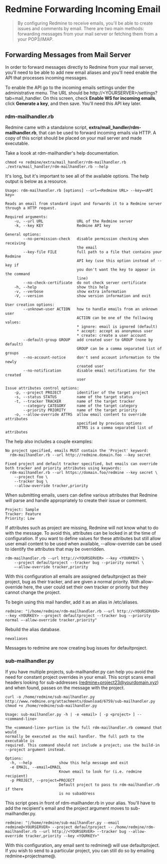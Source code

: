 # Redmine Forwarding Incoming Email

> By configuring Redmine to receive emails, you'll be able to create issues and comments by email. There are two main methods: forwarding messages from your mail server or fetching them from a your POP3/IMAP.

## Forwarding Messages from Mail Server

In order to forward messages directly to Redmine from your mail server, you'll need to be able to add new email aliases and you'll need enable the API that processes incoming messages.

To enable the API go to the incoming emails settings under the administrative menu. The URL should be http://&lt;YOURSERVER&gt;/settings?tab=mail_handler. On this screen, check **Enable WS for incoming emails**, click **Generate a key**, and then save. You'll need this API key later.

### rdm-mailhandler.rb

Redmine came with a standalone script, **extra/mail_handler/rdm-mailhandler.rb**, that can be used to forward incoming emails via HTTP. A copy of this script should be placed on your mail server and made executable.

Take a loook at rdm-mailhandler's help documentation.

```shell
chmod +x redmine/extra/mail_handler/rdm-mailhandler.rb
./extra/mail_handler/rdm-mailhandler.rb --help
```

It's long, but it's important to see all of the available options. The help output is below as a resource.

```shell
Usage: rdm-mailhandler.rb [options] --url=<Redmine URL> --key=<API key>

Reads an email from standard input and forwards it to a Redmine server through a HTTP request.

Required arguments:
    -u, --url URL               URL of the Redmine server
    -k, --key KEY               Redmine API key

General options:
        --no-permission-check   disable permission checking when receiving
                                the email
        --key-file FILE         full path to a file that contains your Redmine
                                API key (use this option instead of --key if
                                you don't want the key to appear in the command
                                line)
        --no-check-certificate  do not check server certificate
    -h, --help                  show this help
    -v, --verbose               show extra information
    -V, --version               show version information and exit

User creation options:
        --unknown-user ACTION   how to handle emails from an unknown user
                                ACTION can be one of the following values:
                                * ignore: email is ignored (default)
                                * accept: accept as anonymous user
                                * create: create a user account
        --default-group GROUP   add created user to GROUP (none by default)
                                GROUP can be a comma separated list of groups
        --no-account-notice     don't send account information to the newly
                                created user
        --no-notification       disable email notifications for the created
                                user

Issue attributes control options:
    -p, --project PROJECT       identifier of the target project
    -s, --status STATUS         name of the target status
    -t, --tracker TRACKER       name of the target tracker
        --category CATEGORY     name of the target category
        --priority PRIORITY     name of the target priority
    -o, --allow-override ATTRS  allow email content to override attributes
                                specified by previous options
                                ATTRS is a comma separated list of attributes
```

The help also includes a couple examples: 

```shell
No project specified, emails MUST contain the 'Project' keyword:
  rdm-mailhandler.rb --url http://redmine.domain.foo --key secret

Fixed project and default tracker specified, but emails can override
both tracker and priority attributes using keywords:
  rdm-mailhandler.rb --url https://domain.foo/redmine --key secret \
    --project foo \
    --tracker bug \
    --allow-override tracker,priority
```

When submitting emails, users can define various attributes that Redmine will parse and handle appropriately to create their issue or comment.

```shell
Project: Sample
Tracker: Feature
Priority: Low
```

If attributes such as project are missing, Redmine will not know what to do with the message. To avoid this, attributes can be locked in at the time of configuration. If you want to define values for these attributes but still allow user email content to be used when available, --allow-override can be used to identify the attributes that may be overridden.

```shell
rdm-mailhandler.rb --url http://<YOURSERVER> --key <YOURKEY> \
    --project defaultproject --tracker bug --priority normal \
    –-allow-override tracker,priority
```

With this configuration all emails are assigned defaultproject as their project, bug as their tracker, and are given a normal priority. With allow-override here, the user could set their own tracker or priority but they cannot change the project.

To begin using this mail handler, add it as an alias in /etc/aliases. 

```shell
redmine: "|/home/redmine/rdm-mailhandler.rb --url http://<YOURSERVER> --key <YOURKEY> --project defaultproject --tracker bug --priority normal –-allow-override tracker,priority"
```

Rebuild the alias database.

```shell
newaliases
```

Messages to redmine are now creating bug issues for defaultproject.

### sub-mailhandler.py

If you have multiple projects, sub-mailhandler.py can help you avoid the need for constant project overrides in your email. This script scans email headers looking for sub-addresses (redmine+project23@yourdomain.xyz) and when found, passes on the message with the project.

```shell
curl -o /home/redmine/sub-mailhandler.py http://www.redmine.org/attachments/download/6759/sub-mailhandler.py
chmod +x /home/redmine/sub-mailhandler.py
```

```shell
Usage: sub-mailhandler.py -h | -e <email> [ -p <project> ] -- <command-line>

The <command-line> portion is the full rdm-mailhandler.rb command that would
normally be executed as the mail handler. The full path to the executable is
required. This command should not include a project; use the build-in
--project argument instead.

Options:
  -h, --help            show this help message and exit
  -e EMAIL, --email=EMAIL
                        Known email to look for (i.e. redmine recipient)
  -p PROJECT, --project=PROJECT
                        Default project to pass to rdm-mailhandler.rb if there
                        is no subaddress

```

This script goes in front of rdm-mailhander.rb in your alias. You'll have to add the recipient's email and the project argument moves to sub-mailhandler.py.

```shell
redmine: "|/home/redmine/sub-mailhandler.py --email redmine@<YOURSERVER> --project defaultproject -- /home/redmine/rdm-mailhandler.rb --url http://<YOURSERVER> --tracker bug --allow-override tracker,priority --key <YOURKEY>"
```
With this configuration, any email sent to redmine@<YOURSERVER> will use defaultproject. If you wish to send to a particular project, you can still do so by emailing redmine+projectname@<YOURSERVER>.
